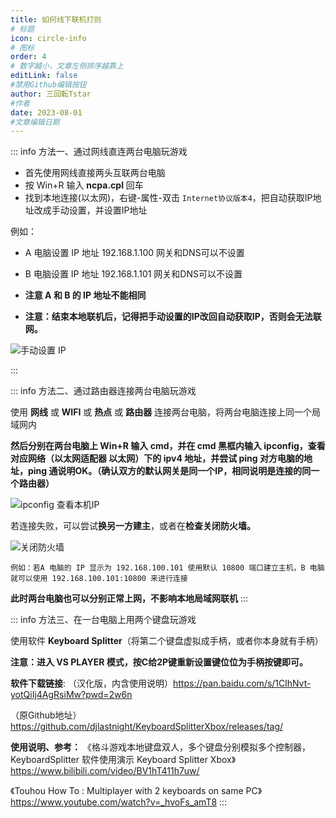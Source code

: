 ```yaml
---
title: 如何线下联机打则
# 标题
icon: circle-info
# 图标
order: 4
# 数字越小，文章左侧排序越靠上
editLink: false
#禁用Github编辑按钮
author: 三回転Tstar
#作者
date: 2023-08-01
#文章编辑日期
---
```


::: info 方法一、通过网线直连两台电脑玩游戏

- 首先使用网线直接两头互联两台电脑
- 按 Win+R 输入 **ncpa.cpl** 回车 
- 找到本地连接(以太网)，右键-属性-双击 `Internet协议版本4`，把自动获取IP地址改成手动设置，并设置IP地址

例如：
- A 电脑设置 IP 地址 192.168.1.100  网关和DNS可以不设置
- B 电脑设置 IP 地址 192.168.1.101  网关和DNS可以不设置
- **注意 A 和 B 的 IP 地址不能相同**

- **注意：结束本地联机后，记得把手动设置的IP改回自动获取IP，否则会无法联网。**

![手动设置 IP](https://bu.dusays.com/2023/10/11/6526830a749ed.png)

:::

::: info 方法二、通过路由器连接两台电脑玩游戏

使用 **网线** 或 **WIFI** 或 **热点** 或 **路由器** 连接两台电脑，将两台电脑连接上同一个局域网内

**然后分别在两台电脑上 Win+R 输入 cmd，并在 cmd 黑框内输入 ipconfig，查看对应网络（以太网适配器 以太网）下的 ipv4 地址，并尝试 ping 对方电脑的地址，ping 通说明OK。（确认双方的默认网关是同一个IP，相同说明是连接的同一个路由器）**

![ipconfig 查看本机IP](https://bu.dusays.com/2023/10/11/6526830946f03.png)

若连接失败，可以尝试**换另一方建主**，或者在**检查关闭防火墙。**

![关闭防火墙](https://bu.dusays.com/2023/10/11/6526830a940fa.png)


`例如：若A 电脑的 IP 显示为 192.168.100.101 使用默认 10800 端口建立主机，B 电脑就可以使用 192.168.100.101:10800 来进行连接`

**此时两台电脑也可以分别正常上网，不影响本地局域网联机**
:::




::: info 方法三、在一台电脑上用两个键盘玩游戏

使用软件 **Keyboard Splitter**（将第二个键盘虚拟成手柄，或者你本身就有手柄） 

**注意：进入 VS PLAYER 模式，按C给2P键重新设置键位位为手柄按键即可。**

**软件下载链接**: 
（汉化版，内含使用说明）https://pan.baidu.com/s/1ClhNvt-yotQiIj4AgRsiMw?pwd=2w6n 

（原Github地址）https://github.com/djlastnight/KeyboardSplitterXbox/releases/tag/


**使用说明、参考：**
《格斗游戏本地键盘双人，多个键盘分别模拟多个控制器，KeyboardSplitter 软件使用演示 Keyboard Splitter Xbox》
https://www.bilibili.com/video/BV1hT411h7uw/

《Touhou How To : Multiplayer with 2 keyboards on same PC》
https://www.youtube.com/watch?v=_hvoFs_amT8
:::
